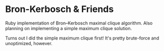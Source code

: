 Bron-Kerbosch & Friends
=============

Ruby implementation of Bron–Kerbosch maximal clique algorithm. Also planning on implementing a simple maximum clique solution.

Turns out I did the simple maximum clique first! It's pretty brute-force and unoptimized, however.
